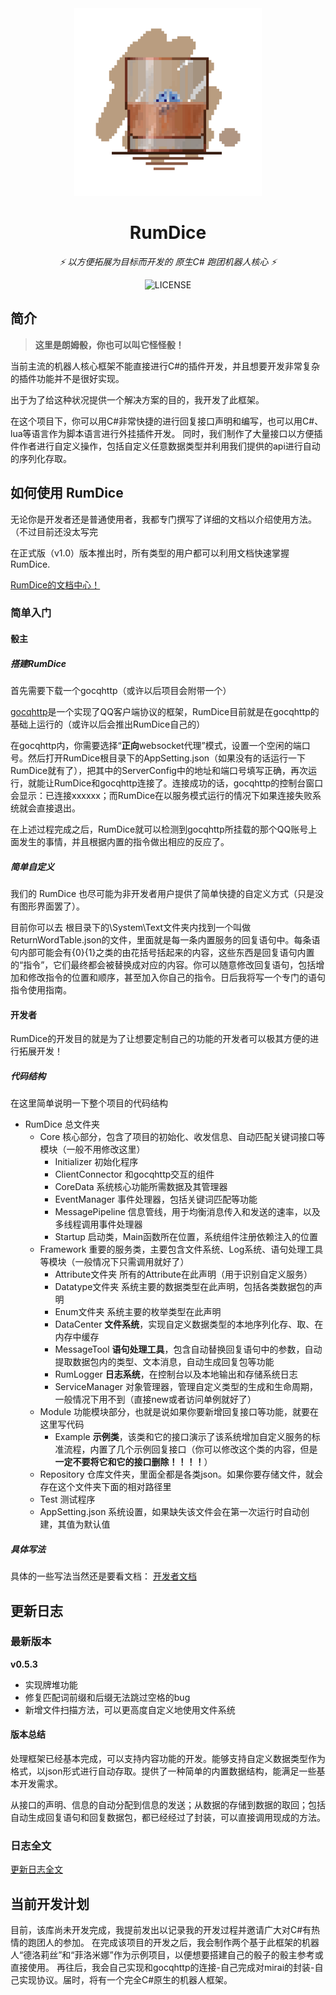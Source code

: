 <div align="center">
<img src="RumDiceLogo.png" width="300"/>

# RumDice

_⚡ 以方便拓展为目标而开发的 原生C# 跑团机器人核心 ⚡_

![LICENSE](https://img.shields.io/badge/license-MIT-yellow.svg?style=flat)
</div>

## 简介
> **这里是朗姆骰，你也可以叫它怪怪骰！**

当前主流的机器人核心框架不能直接进行C#的插件开发，并且想要开发非常复杂的插件功能并不是很好实现。

出于为了给这种状况提供一个解决方案的目的，我开发了此框架。

在这个项目下，你可以用C#非常快捷的进行回复接口声明和编写，也可以用C#、lua等语言作为脚本语言进行外挂插件开发。
同时，我们制作了大量接口以方便插件作者进行自定义操作，包括自定义任意数据类型并利用我们提供的api进行自动的序列化存取。

## 如何使用 RumDice
无论你是开发者还是普通使用者，我都专门撰写了详细的文档以介绍使用方法。（不过目前还没太写完

在正式版（v1.0）版本推出时，所有类型的用户都可以利用文档快速掌握 RumDice. 

[RumDice的文档中心！](https://github.com/iLoner121/RumDice/wiki)

### 简单入门
#### 骰主
##### 搭建RumDice
首先需要下载一个gocqhttp（或许以后项目会附带一个）

[gocqhttp](https://github.com/Mrs4s/go-cqhttp)是一个实现了QQ客户端协议的框架，RumDice目前就是在gocqhttp的基础上运行的（或许以后会推出RumDice自己的）

在gocqhttp内，你需要选择“**正向**websocket代理”模式，设置一个空闲的端口号。然后打开RumDice根目录下的AppSetting.json（如果没有的话运行一下RumDice就有了），把其中的ServerConfig中的地址和端口号填写正确，再次运行，就能让RumDice和gocqhttp连接了。连接成功的话，gocqhttp的控制台窗口会显示：已连接xxxxxx；而RumDice在以服务模式运行的情况下如果连接失败系统就会直接退出。

在上述过程完成之后，RumDice就可以检测到gocqhttp所挂载的那个QQ账号上面发生的事情，并且根据内置的指令做出相应的反应了。
##### 简单自定义
我们的 RumDice 也尽可能为非开发者用户提供了简单快捷的自定义方式（只是没有图形界面罢了）。

目前你可以去 根目录下的\System\Text文件夹内找到一个叫做ReturnWordTable.json的文件，里面就是每一条内置服务的回复语句中。每条语句内部可能会有{0}{1}之类的由花括号括起来的内容，这些东西是回复语句内置的“指令”，它们最终都会被替换成对应的内容。你可以随意修改回复语句，包括增加和修改指令的位置和顺序，甚至加入你自己的指令。日后我将写一个专门的语句指令使用指南。

#### 开发者
RumDice的开发目的就是为了让想要定制自己的功能的开发者可以极其方便的进行拓展开发！
##### 代码结构
在这里简单说明一下整个项目的代码结构
- RumDice 总文件夹
  - Core 核心部分，包含了项目的初始化、收发信息、自动匹配关键词接口等模块（一般不用修改这里）
    - Initializer 初始化程序
    - ClientConnector 和gocqhttp交互的组件
    - CoreData 系统核心功能所需数据及其管理器
    - EventManager 事件处理器，包括关键词匹配等功能
    - MessagePipeline 信息管线，用于均衡消息传入和发送的速率，以及多线程调用事件处理器
    - Startup 启动类，Main函数所在位置，系统组件注册依赖注入的位置
  - Framework 重要的服务类，主要包含文件系统、Log系统、语句处理工具等模块（一般情况下只需调用就好了）
    - Attribute文件夹 所有的Attribute在此声明（用于识别自定义服务）
    - Datatype文件夹 系统主要的数据类型在此声明，包括各类数据包的声明
    - Enum文件夹 系统主要的枚举类型在此声明
    - DataCenter **文件系统**，实现自定义数据类型的本地序列化存、取、在内存中缓存
    - MessageTool **语句处理工具**，包含自动替换回复语句中的参数，自动提取数据包内的类型、文本消息，自动生成回复包等功能
    - RumLogger **日志系统**，在控制台以及本地输出和存储系统日志
    - ServiceManager 对象管理器，管理自定义类型的生成和生命周期，一般情况下用不到（直接new或者访问单例就好了）
  - Module 功能模块部分，也就是说如果你要新增回复接口等功能，就要在这里写代码
    - Example **示例类**，该类和它的接口演示了该系统增加自定义服务的标准流程，内置了几个示例回复接口（你可以修改这个类的内容，但是**一定不要将它和它的接口删除！！！！**）
  - Repository 仓库文件夹，里面全都是各类json。如果你要存储文件，就会存在这个文件夹下面的相对路径里
  - Test 测试程序
  - AppSetting.json 系统设置，如果缺失该文件会在第一次运行时自动创建，其值为默认值
##### 具体写法
具体的一些写法当然还是要看文档：
[开发者文档](https://github.com/iLoner121/RumDice/wiki/%E5%BC%80%E5%8F%91%E8%80%85%E6%96%87%E6%A1%A3)

## 更新日志
### 最新版本
**v0.5.3**
- 实现牌堆功能
- 修复匹配词前缀和后缀无法跳过空格的bug
- 新增文件扫描方法，可以更高度自定义地使用文件系统
#### 版本总结
处理框架已经基本完成，可以支持内容功能的开发。能够支持自定义数据类型作为格式，以json形式进行自动存取。提供了一种简单的内置数据结构，能满足一些基本开发需求。

从接口的声明、信息的自动分配到信息的发送；从数据的存储到数据的取回；包括自动生成回复语句和回复数据包，都已经经过了封装，可以直接调用现成的方法。

### 日志全文
[更新日志全文](https://github.com/iLoner121/RumDice/wiki/%E6%9B%B4%E6%96%B0%E6%97%A5%E5%BF%97)


## 当前开发计划
目前，该库尚未开发完成，我提前发出以记录我的开发过程并邀请广大对C#有热情的跑团人的参加。
在完成该项目的开发之后，我会制作两个基于此框架的机器人“德洛莉丝”和“菲洛米娜”作为示例项目，以便想要搭建自己的骰子的骰主参考或直接使用。
再往后，我会自己实现和gocqhttp的连接-自己完成对mirai的封装-自己实现协议。届时，将有一个完全C#原生的机器人框架。
